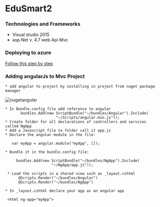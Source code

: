 # EduSmart2



### Technologies and Frameworks

* Visual studio 2015
* asp.Net v. 4.7 web Api Mvc

### Deploying to azure
[Follow this step by step](https://docs.microsoft.com/en-us/azure/app-service/app-service-deploy-local-git)


### Adding angularJs to Mvc Project
```
* add angular to project by installing in project from nuget package manager

```

![nugetangular](https://user-images.githubusercontent.com/29547972/36638073-549ca95e-19b8-11e8-86f5-abc246227df6.png)
 ```
* In Bundle.config file add reference to angular                      
        bundles.Add(new ScriptBundle("~/bundles/Angular").Include(
                        "~/Scripts/angular.min.js"));
* Create folder for all declarations of controllers and services called NgApp
* Add a Javascript file to folder call it app.js
* Declare the angular module in the file:
 
    var myApp = angular.module("myApp", []);
  
 * Bundle it in the bundle.config file:

      bundles.Add(new ScriptBundle("~/bundles/NgApp").Include(
                      "~/NgApp/app.js"));
                      
  * Load the scripts in a shared view such as _layout.cshtml
       @Scripts.Render("~/bundles/Angular")
       @Scripts.Render("~/bundles/NgApp")

* In _layout.cshtml declare your app as an angular app 

  <html ng-app="myApp">

```

